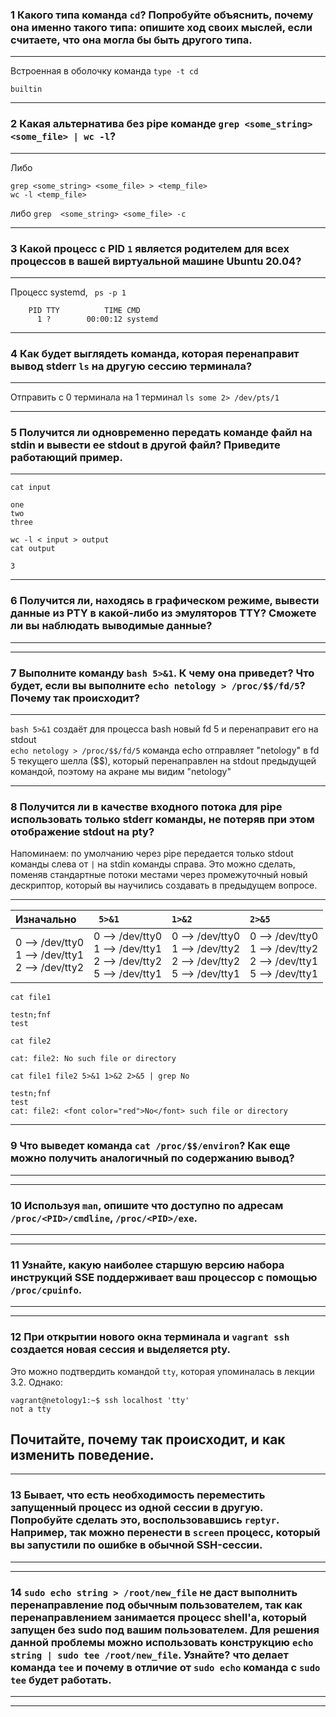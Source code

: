 ### 1 Какого типа команда ```cd```? Попробуйте объяснить, почему она именно такого типа: опишите ход своих мыслей, если считаете, что она могла бы быть другого типа.
---
Встроенная в оболочку команда ```type -t cd```
```
builtin
```
---

### 2 Какая альтернатива без pipe команде ```grep <some_string> <some_file> | wc -l```?
---
Либо
```
grep <some_string> <some_file> > <temp_file>
wc -l <temp_file>
```
либо
```grep  <some_string> <some_file> -c```

---

### 3 Какой процесс с PID ```1``` является родителем для всех процессов в вашей виртуальной машине Ubuntu 20.04?
---
Процесс systemd, ``` ps -p 1```
```
    PID TTY          TIME CMD
      1 ?        00:00:12 systemd
```
---

### 4 Как будет выглядеть команда, которая перенаправит вывод stderr ```ls``` на другую сессию терминала?
---
Отправить c 0 терминала на 1 терминал ```ls some 2> /dev/pts/1```

---

### 5 Получится ли одновременно передать команде файл на stdin и вывести ее stdout в другой файл? Приведите работающий пример.
---
```cat input```
```
one
two
three
```

```wc -l < input > output```  
```cat output```
```
3
```

---

### 6 Получится ли, находясь в графическом режиме, вывести данные из PTY в какой-либо из эмуляторов TTY? Сможете ли вы наблюдать выводимые данные?
---
---

### 7 Выполните команду ```bash 5>&1```. К чему она приведет? Что будет, если вы выполните ```echo netology > /proc/$$/fd/5```? Почему так происходит?
---
```bash 5>&1``` создаёт для процесса bash новый fd 5 и перенаправит его на stdout  
```echo netology > /proc/$$/fd/5``` команда echo отправляет "netology" в fd 5 текущего шелла ($$), который перенаправлен на stdout предыдущей командой, поэтому на акране мы видим "netology"

---

### 8 Получится ли в качестве входного потока для pipe использовать только stderr команды, не потеряв при этом отображение stdout на pty?
Напоминаем: по умолчанию через pipe передается только stdout команды слева от ```|``` на stdin команды справа. Это можно сделать, поменяв стандартные потоки местами через промежуточный новый дескриптор, который вы научились создавать в предыдущем вопросе.

---
|Изначально|``` 5>&1```|```1>&2```|```2>&5```|
|:-|:-|:-|:-|
|0 --> /dev/tty0 <br /> 1 --> /dev/tty1 <br /> 2 --> /dev/tty2|0 --> /dev/tty0 <br /> 1 --> /dev/tty1 <br /> 2 --> /dev/tty2 <br /> 5 --> /dev/tty1|0 --> /dev/tty0 <br /> 1 --> /dev/tty2 <br /> 2 --> /dev/tty2 <br /> 5 --> /dev/tty1|0 --> /dev/tty0 <br /> 1 --> /dev/tty2 <br /> 2 --> /dev/tty1 <br /> 5 --> /dev/tty1|  
```cat file1```
```
testn;fnf
test
```
```cat file2```
```
cat: file2: No such file or directory
```
```cat file1 file2 5>&1 1>&2 2>&5 | grep No```
```
testn;fnf
test
cat: file2: <font color="red">No</font> such file or directory
```

---

### 9 Что выведет команда ```cat /proc/$$/environ```? Как еще можно получить аналогичный по содержанию вывод?
---
---

### 10 Используя ```man```, опишите что доступно по адресам ```/proc/<PID>/cmdline```, ```/proc/<PID>/exe```.
---
---

### 11 Узнайте, какую наиболее старшую версию набора инструкций SSE поддерживает ваш процессор с помощью ```/proc/cpuinfo```.
---
---

### 12 При открытии нового окна терминала и ```vagrant ssh``` создается новая сессия и выделяется pty.
Это можно подтвердить командой ```tty```, которая упоминалась в лекции 3.2.
Однако:
```
vagrant@netology1:~$ ssh localhost 'tty'
not a tty
```
Почитайте, почему так происходит, и как изменить поведение.
---
---

### 13 Бывает, что есть необходимость переместить запущенный процесс из одной сессии в другую. Попробуйте сделать это, воспользовавшись ```reptyr```. Например, так можно перенести в ```screen``` процесс, который вы запустили по ошибке в обычной SSH-сессии.
---
---

### 14 ```sudo echo string > /root/new_file``` не даст выполнить перенаправление под обычным пользователем, так как перенаправлением занимается процесс shell'а, который запущен без sudo под вашим пользователем. Для решения данной проблемы можно использовать конструкцию ```echo string | sudo tee /root/new_file```. Узнайте? что делает команда ```tee``` и почему в отличие от ```sudo echo``` команда с ```sudo tee``` будет работать.
---
---
